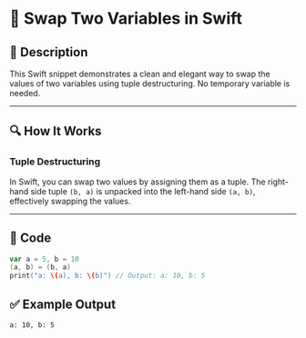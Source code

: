 # 🔄 Swap Two Variables in Swift

## 🚀 Description
This Swift snippet demonstrates a clean and elegant way to swap the values of two variables using tuple destructuring. No temporary variable is needed.

---

## 🔍 How It Works

### Tuple Destructuring
In Swift, you can swap two values by assigning them as a tuple. The right-hand side tuple `(b, a)` is unpacked into the left-hand side `(a, b)`, effectively swapping the values.

---

## 📂 Code

```swift
var a = 5, b = 10
(a, b) = (b, a)
print("a: \(a), b: \(b)") // Output: a: 10, b: 5
```
## ✅ Example Output
```
a: 10, b: 5
```
